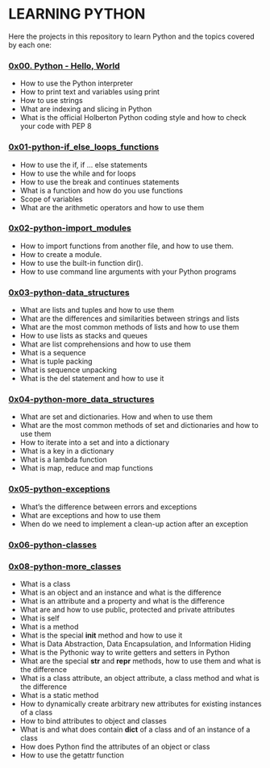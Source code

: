 # LEARNING PYTHON
Here the projects in this repository to learn Python and the topics covered by each one:

### [0x00. Python - Hello, World](https://github.com/Valentinaga1/holbertonschool-higher_level_programming/tree/master/0x00-python-hello_world "0x00-python-hello_world")
- How to use the Python interpreter
- How to print text and variables using print
- How to use strings
- What are indexing and slicing in Python
- What is the official Holberton Python coding style and how to check your code with PEP 8

### [0x01-python-if_else_loops_functions](https://github.com/Valentinaga1/holbertonschool-higher_level_programming/tree/master/0x01-python-if_else_loops_functions "0x01-python-if_else_loops_functions")
- How to use the if, if ... else statements
- How to use the while and for loops
- How to use the break and continues statements
- What is a function and how do you use functions
- Scope of variables
- What are the arithmetic operators and how to use them

### [0x02-python-import_modules](https://github.com/Valentinaga1/holbertonschool-higher_level_programming/tree/master/0x02-python-import_modules "0x02-python-import_modules")
- How to import functions from another file, and how to use them.
- How to create a module.
- How to use the built-in function dir().
- How to use command line arguments with your Python programs

### [0x03-python-data_structures](https://github.com/Valentinaga1/holbertonschool-higher_level_programming/tree/master/0x03-python-data_structures "0x03-python-data_structures")
- What are lists and tuples and how to use them
- What are the differences and similarities between strings and lists
- What are the most common methods of lists and how to use them
- How to use lists as stacks and queues
- What are list comprehensions and how to use them
- What is a sequence
- What is tuple packing
- What is sequence unpacking
- What is the del statement and how to use it

### [0x04-python-more_data_structures](https://github.com/Valentinaga1/holbertonschool-higher_level_programming/tree/master/0x04-python-more_data_structures "0x04-python-more_data_structures")
- What are set and dictionaries. How and when to use them
- What are the most common methods of set and dictionaries and how to use them
- How to iterate into a set and into a dictionary
- What is a key in a dictionary
- What is a lambda function
- What is map, reduce and map functions

### [0x05-python-exceptions](https://github.com/Valentinaga1/holbertonschool-higher_level_programming/tree/master/0x05-python-exceptions "0x05-python-exceptions")
- What’s the difference between errors and exceptions
- What are exceptions and how to use them
- When do we need to implement a clean-up action after an exception

### [0x06-python-classes](https://github.com/Valentinaga1/holbertonschool-higher_level_programming/tree/master/0x06-python-classes "0x06-python-classes")  
### [0x08-python-more_classes](https://github.com/Valentinaga1/holbertonschool-higher_level_programming/tree/master/0x08-python-more_classes "0x08-python-more_classes") 

- What is a class
- What is an object and an instance and what is the difference
- What is an attribute and a property and what is the difference
- What are and how to use public, protected and private attributes
- What is self
- What is a method
- What is the special __init__ method and how to use it
- What is Data Abstraction, Data Encapsulation, and Information Hiding
- What is the Pythonic way to write getters and setters in Python
- What are the special __str__ and __repr__ methods, how to use them  and what is the difference
- What is a class attribute, an object attribute, a class method and what is the difference
- What is a static method
- How to dynamically create arbitrary new attributes for existing instances of a class
- How to bind attributes to object and classes
- What is and what does contain __dict__ of a class and of an instance of a class
- How does Python find the attributes of an object or class
- How to use the getattr function